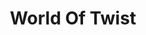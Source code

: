 ---
title: "World Of Twist"
summary: "Initially formed in Sheffield in 1985 the band line up was: James Fry - brother of ABC's Martin Fry / Andrew Hobson / Gordon King /Tony Ogden / Rory Conolly / Nick Phillips and / Andy Robins . This World Of Twist soon fell to pieces only to emerge back in Manchester, three years later with a new line up: Tony Ogden and Gordon King joined by Andy Hobson , Alan Frost aka Adge , Julia aka M.C. Shells , Angela Reilly . Nick Sanderson joined a little later."
image: "world-of-twist.jpg"
apple_music_artist_url: "https://music.apple.com/gb/artist/world-of-twist/219001546"
wikipedia_url: "https://en.wikipedia.org/wiki/World_of_Twist"
---